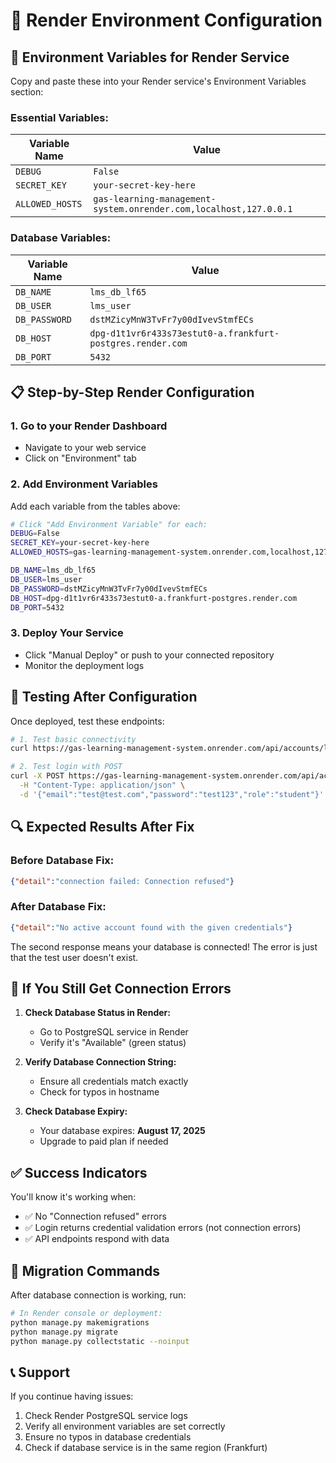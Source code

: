 # 🔧 Render Environment Configuration

## 🚀 **Environment Variables for Render Service**

Copy and paste these into your Render service's Environment Variables section:

### **Essential Variables:**

| Variable Name | Value |
|--------------|-------|
| `DEBUG` | `False` |
| `SECRET_KEY` | `your-secret-key-here` |
| `ALLOWED_HOSTS` | `gas-learning-management-system.onrender.com,localhost,127.0.0.1` |

### **Database Variables:**

| Variable Name | Value |
|--------------|-------|
| `DB_NAME` | `lms_db_lf65` |
| `DB_USER` | `lms_user` |
| `DB_PASSWORD` | `dstMZicyMnW3TvFr7y00dIvevStmfECs` |
| `DB_HOST` | `dpg-d1t1vr6r433s73estut0-a.frankfurt-postgres.render.com` |
| `DB_PORT` | `5432` |

## 📋 **Step-by-Step Render Configuration**

### **1. Go to your Render Dashboard**
- Navigate to your web service
- Click on "Environment" tab

### **2. Add Environment Variables**
Add each variable from the tables above:

```bash
# Click "Add Environment Variable" for each:
DEBUG=False
SECRET_KEY=your-secret-key-here
ALLOWED_HOSTS=gas-learning-management-system.onrender.com,localhost,127.0.0.1

DB_NAME=lms_db_lf65
DB_USER=lms_user
DB_PASSWORD=dstMZicyMnW3TvFr7y00dIvevStmfECs
DB_HOST=dpg-d1t1vr6r433s73estut0-a.frankfurt-postgres.render.com
DB_PORT=5432
```

### **3. Deploy Your Service**
- Click "Manual Deploy" or push to your connected repository
- Monitor the deployment logs

## 🧪 **Testing After Configuration**

Once deployed, test these endpoints:

```bash
# 1. Test basic connectivity
curl https://gas-learning-management-system.onrender.com/api/accounts/login/

# 2. Test login with POST
curl -X POST https://gas-learning-management-system.onrender.com/api/accounts/login/ \
  -H "Content-Type: application/json" \
  -d '{"email":"test@test.com","password":"test123","role":"student"}'
```

## 🔍 **Expected Results After Fix**

### **Before Database Fix:**
```json
{"detail":"connection failed: Connection refused"}
```

### **After Database Fix:**
```json
{"detail":"No active account found with the given credentials"}
```

The second response means your database is connected! The error is just that the test user doesn't exist.

## 🚨 **If You Still Get Connection Errors**

1. **Check Database Status in Render:**
   - Go to PostgreSQL service in Render
   - Verify it's "Available" (green status)

2. **Verify Database Connection String:**
   - Ensure all credentials match exactly
   - Check for typos in hostname

3. **Check Database Expiry:**
   - Your database expires: **August 17, 2025**
   - Upgrade to paid plan if needed

## ✅ **Success Indicators**

You'll know it's working when:
- ✅ No "Connection refused" errors
- ✅ Login returns credential validation errors (not connection errors)
- ✅ API endpoints respond with data

## 🔄 **Migration Commands**

After database connection is working, run:

```bash
# In Render console or deployment:
python manage.py makemigrations
python manage.py migrate
python manage.py collectstatic --noinput
```

## 📞 **Support**

If you continue having issues:
1. Check Render PostgreSQL service logs
2. Verify all environment variables are set correctly
3. Ensure no typos in database credentials
4. Check if database service is in the same region (Frankfurt)